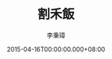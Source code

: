 ---
issue: 117
title: 割禾飯
author: 李秉璋
language: 詔安
date: 2015-04-16T00:00:00.000+08:00
topic: 懷想
difficulty: 2
wikidata: Q98095948
wikidata_link: https://www.wikidata.org/wiki/Q98095948
---